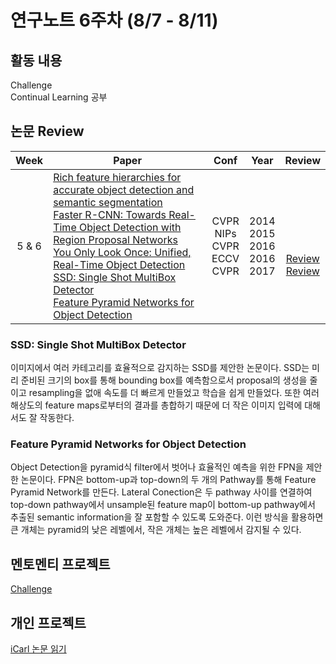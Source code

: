 # 연구노트 6주차 (8/7 - 8/11)
## 활동 내용
Challenge  
Continual Learning 공부
 

## 논문 Review
| Week   | Paper                                               | Conf | Year   | Review   |
| :----: | ------------------------------------------------------- | :----: | :------------: | :------: |
| 5 & 6   | [Rich feature hierarchies for accurate object detection and semantic segmentation](https://arxiv.org/pdf/1311.2524.pdf)<br>[Faster R-CNN: Towards Real-Time Object Detection with Region Proposal Networks](https://arxiv.org/pdf/1506.01497.pdf)<br>[You Only Look Once: Unified, Real-Time Object Detection](https://arxiv.org/pdf/1506.02640.pdf)<br>[SSD: Single Shot MultiBox Detector](https://arxiv.org/pdf/1512.02325.pdf)<br>[Feature Pyramid Networks for Object Detection](https://arxiv.org/pdf/1612.03144.pdf)       | CVPR<br>NIPs<br>CVPR<br>ECCV<br>CVPR  | 2014<br>2015<br>2016<br>2016<br>2017    | <br><br><br>[Review](https://github.com/Chihiro0623/2023summer-selfstudy1/blob/main/week6/Reviews/SSD%20Single%20Shot%20MultiBox%20Detector.pdf)<br>[Review](https://github.com/Chihiro0623/2023summer-selfstudy1/blob/main/week6/Reviews/Feature%20Pyramid%20Networks%20for%20Object%20Detection.pdf) |

### SSD: Single Shot MultiBox Detector
이미지에서 여러 카테고리를 효율적으로 감지하는 SSD를 제안한 논문이다. SSD는 미리 준비된 크기의 box를 통해 bounding box를 예측함으로서 proposal의 생성을 줄이고 resampling을 없애 속도를 더 빠르게 만들었고 학습을 쉽게 만들었다. 또한 여러 해상도의 feature maps로부터의 결과를 총합하기 때문에 더 작은 이미지 입력에 대해서도 잘 작동한다.

### Feature Pyramid Networks for Object Detection
Object Detection을 pyramid식 filter에서 벗어나 효율적인 예측을 위한 FPN을 제안한 논문이다. FPN은 bottom-up과 top-down의 두 개의 Pathway를 통해 Feature Pyramid Network를 만든다. Lateral Conection은 두 pathway 사이를 연결하여 top-down pathway에서 unsample된 feature map이 bottom-up pathway에서 추출된 semantic information을 잘 포함할 수 있도록 도와준다. 이런 방식을 활용하면 큰 개체는 pyramid의 낮은 레벨에서, 작은 개체는 높은 레벨에서 감지될 수 있다.

## 멘토멘티 프로젝트
[Challenge](https://www.kaggle.com/competitions/cilab-summer-intern-program-challenge/)  

## 개인 프로젝트
[iCarl 논문 읽기](https://github.com/Chihiro0623/ContinualLearning/blob/main/Study/Papers/iCaRL%20Incremental%20Classifier%20and%20Representation%20Learning.pdf)
